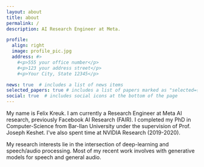 ```yaml
---
layout: about
title: about
permalink: /
description: AI Research Engineer at Meta.

profile:
  align: right
  image: profile_pic.jpg
  address: #>
    #<p>555 your office number</p>
    #<p>123 your address street</p>
    #<p>Your City, State 12345</p>

news: true  # includes a list of news items
selected_papers: true # includes a list of papers marked as "selected={true}"
social: true  # includes social icons at the bottom of the page
---
```


My name is Felix Kreuk. 
I am currently a Research Engineer at Meta AI research, previously Facebook AI Research (FAIR).
I completed my PhD in Computer-Science from Bar-Ilan University under the supervision of Prof. Joseph Keshet.
I've also spent time at NVIDIA Research (2019-2020).

My research interests lie in the intersection of deep-learning and speech/audio processing. Most of my recent work involves with generative models for speech and general audio.